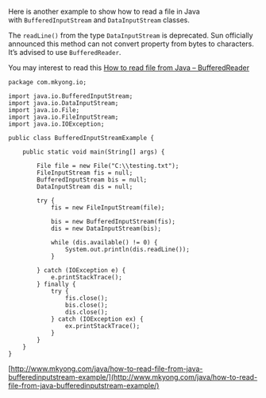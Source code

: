 Here is another example to show how to read a file in Java with `BufferedInputStream` and `DataInputStream` classes.

The `readLine()` from the type `DataInputStream` is deprecated. Sun officially announced this method can not convert property from bytes to characters. It’s advised to use `BufferedReader`.

You may interest to read this [How to read file from Java – BufferedReader](http://www.mkyong.com/java/how-to-read-file-from-java-bufferedreader-example)

    package com.mkyong.io;

    import java.io.BufferedInputStream;
    import java.io.DataInputStream;
    import java.io.File;
    import java.io.FileInputStream;
    import java.io.IOException;

    public class BufferedInputStreamExample {

    	public static void main(String[] args) {

    		File file = new File("C:\\testing.txt");
    		FileInputStream fis = null;
    		BufferedInputStream bis = null;
    		DataInputStream dis = null;

    		try {
    			fis = new FileInputStream(file);

    			bis = new BufferedInputStream(fis);
    			dis = new DataInputStream(bis);

    			while (dis.available() != 0) {
    				System.out.println(dis.readLine());
    			}

    		} catch (IOException e) {
    			e.printStackTrace();
    		} finally {
    			try {
    				fis.close();
    				bis.close();
    				dis.close();
    			} catch (IOException ex) {
    				ex.printStackTrace();
    			}
    		}
    	}
    }

[http://www.mkyong.com/java/how-to-read-file-from-java-bufferedinputstream-example/](http://www.mkyong.com/java/how-to-read-file-from-java-bufferedinputstream-example/)
